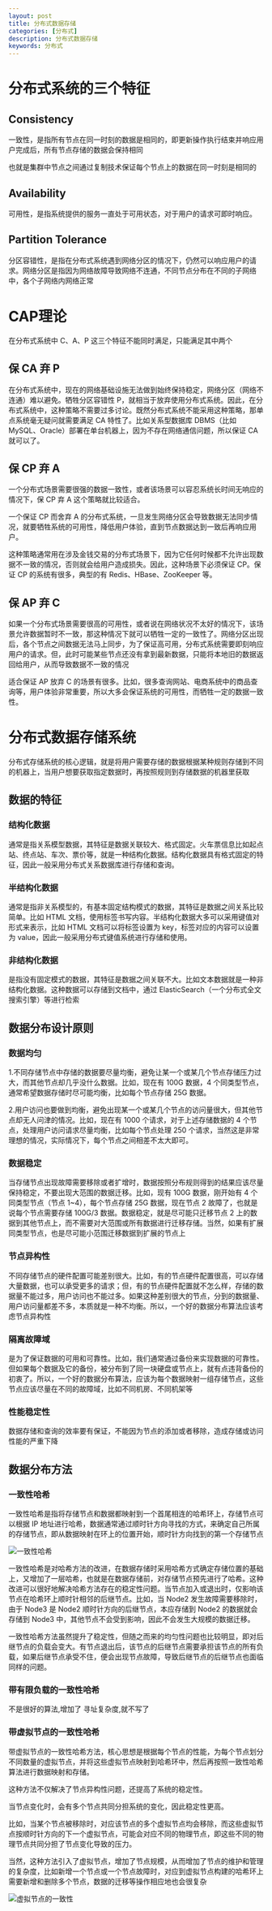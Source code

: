 ```yaml
---
layout: post
title: 分布式数据存储
categories: [分布式]
description: 分布式数据存储
keywords: 分布式
---
```


# 分布式系统的三个特征

## Consistency

一致性，是指所有节点在同一时刻的数据是相同的，即更新操作执行结束并响应用户完成后，所有节点存储的数据会保持相同

也就是集群中节点之间通过复制技术保证每个节点上的数据在同一时刻是相同的

## Availability

可用性，是指系统提供的服务一直处于可用状态，对于用户的请求可即时响应。

## Partition Tolerance

分区容错性，是指在分布式系统遇到网络分区的情况下，仍然可以响应用户的请求。网络分区是指因为网络故障导致网络不连通，不同节点分布在不同的子网络中，各个子网络内网络正常

# CAP理论

在分布式系统中 C、A、P 这三个特征不能同时满足，只能满足其中两个

## 保 CA 弃 P

在分布式系统中，现在的网络基础设施无法做到始终保持稳定，网络分区（网络不连通）难以避免。牺牲分区容错性 P，就相当于放弃使用分布式系统。因此，在分布式系统中，这种策略不需要过多讨论。既然分布式系统不能采用这种策略，那单点系统毫无疑问就需要满足 CA 特性了。比如关系型数据库 DBMS（比如 MySQL、Oracle）部署在单台机器上，因为不存在网络通信问题，所以保证 CA 就可以了。

## 保 CP 弃 A

一个分布式场景需要很强的数据一致性，或者该场景可以容忍系统长时间无响应的情况下，保 CP 弃 A 这个策略就比较适合。



一个保证 CP 而舍弃 A 的分布式系统，一旦发生网络分区会导致数据无法同步情况，就要牺牲系统的可用性，降低用户体验，直到节点数据达到一致后再响应用户。

这种策略通常用在涉及金钱交易的分布式场景下，因为它任何时候都不允许出现数据不一致的情况，否则就会给用户造成损失。因此，这种场景下必须保证 CP。保证 CP 的系统有很多，典型的有 Redis、HBase、ZooKeeper 等。

## 保 AP 弃 C

如果一个分布式场景需要很高的可用性，或者说在网络状况不太好的情况下，该场景允许数据暂时不一致，那这种情况下就可以牺牲一定的一致性了。网络分区出现后，各个节点之间数据无法马上同步，为了保证高可用，分布式系统需要即刻响应用户的请求。但，此时可能某些节点还没有拿到最新数据，只能将本地旧的数据返回给用户，从而导致数据不一致的情况

适合保证 AP 放弃 C 的场景有很多。比如，很多查询网站、电商系统中的商品查询等，用户体验非常重要，所以大多会保证系统的可用性，而牺牲一定的数据一致性。



# 分布式数据存储系统

分布式存储系统的核心逻辑，就是将用户需要存储的数据根据某种规则存储到不同的机器上，当用户想要获取指定数据时，再按照规则到存储数据的机器里获取

## 数据的特征

### 结构化数据

通常是指关系模型数据，其特征是数据关联较大、格式固定。火车票信息比如起点站、终点站、车次、票价等，就是一种结构化数据。结构化数据具有格式固定的特征，因此一般采用分布式关系数据库进行存储和查询。

### 半结构化数据

通常是指非关系模型的，有基本固定结构模式的数据，其特征是数据之间关系比较简单。比如 HTML 文档，使用标签书写内容。半结构化数据大多可以采用键值对形式来表示，比如 HTML 文档可以将标签设置为 key，标签对应的内容可以设置为 value，因此一般采用分布式键值系统进行存储和使用。

### 非结构化数据

是指没有固定模式的数据，其特征是数据之间关联不大。比如文本数据就是一种非结构化数据。这种数据可以存储到文档中，通过 ElasticSearch（一个分布式全文搜索引擎）等进行检索

## 数据分布设计原则

### 数据均匀

1.不同存储节点中存储的数据要尽量均衡，避免让某一个或某几个节点存储压力过大，而其他节点却几乎没什么数据。比如，现在有 100G 数据，4 个同类型节点，通常希望数据存储时尽可能均衡，比如每个节点存储 25G 数据。

2.用户访问也要做到均衡，避免出现某一个或某几个节点的访问量很大，但其他节点却无人问津的情况。比如，现在有 1000 个请求，对于上述存储数据的 4 个节点，处理用户访问请求尽量均衡，比如每个节点处理 250 个请求，当然这是非常理想的情况，实际情况下，每个节点之间相差不太大即可。

### 数据稳定

当存储节点出现故障需要移除或者扩增时，数据按照分布规则得到的结果应该尽量保持稳定，不要出现大范围的数据迁移。比如，现有 100G 数据，刚开始有 4 个同类型节点（节点 1~4），每个节点存储 25G 数据，现在节点 2 故障了，也就是说每个节点需要存储 100G/3 数据。数据稳定，就是尽可能只迁移节点 2 上的数据到其他节点上，而不需要对大范围或所有数据进行迁移存储。当然，如果有扩展同类型节点，也是尽可能小范围迁移数据到扩展的节点上

### 节点异构性

不同存储节点的硬件配置可能差别很大。比如，有的节点硬件配置很高，可以存储大量数据，也可以承受更多的请求；但，有的节点硬件配置就不怎么样，存储的数据量不能过多，用户访问也不能过多。如果这种差别很大的节点，分到的数据量、用户访问量都差不多，本质就是一种不均衡。所以，一个好的数据分布算法应该考虑节点异构性

### 隔离故障域

是为了保证数据的可用和可靠性。比如，我们通常通过备份来实现数据的可靠性。但如果每个数据及它的备份，被分布到了同一块硬盘或节点上，就有点违背备份的初衷了。所以，一个好的数据分布算法，应该为每个数据映射一组存储节点，这些节点应该尽量在不同的故障域，比如不同机房、不同机架等

### 性能稳定性

数据存储和查询的效率要有保证，不能因为节点的添加或者移除，造成存储或访问性能的严重下降

## 数据分布方法

### 一致性哈希

一致性哈希是指将存储节点和数据都映射到一个首尾相连的哈希环上，存储节点可以根据 IP 地址进行哈希，数据通常通过顺时针方向寻找的方式，来确定自己所属的存储节点，即从数据映射在环上的位置开始，顺时针方向找到的第一个存储节点

![一致性哈希](/Users/jessica/ideaproject-github/jessica0530.github.io/images/posts/一致性哈希.png)

一致性哈希是对哈希方法的改进，在数据存储时采用哈希方式确定存储位置的基础上，又增加了一层哈希，也就是在数据存储前，对存储节点预先进行了哈希。这种改进可以很好地解决哈希方法存在的稳定性问题。当节点加入或退出时，仅影响该节点在哈希环上顺时针相邻的后继节点。比如，当 Node2 发生故障需要移除时，由于 Node3 是 Node2 顺时针方向的后继节点，本应存储到 Node2 的数据就会存储到 Node3 中，其他节点不会受到影响，因此不会发生大规模的数据迁移。



一致性哈希方法虽然提升了稳定性，但随之而来的均匀性问题也比较明显，即对后继节点的负载会变大。有节点退出后，该节点的后继节点需要承担该节点的所有负载，如果后继节点承受不住，便会出现节点故障，导致后继节点的后继节点也面临同样的问题。



### 带有限负载的一致性哈希

不是很好的算法,增加了 寻址复杂度,就不写了

### 带虚拟节点的一致性哈希

带虚拟节点的一致性哈希方法，核心思想是根据每个节点的性能，为每个节点划分不同数量的虚拟节点，并将这些虚拟节点映射到哈希环中，然后再按照一致性哈希算法进行数据映射和存储。





这种方法不仅解决了节点异构性问题，还提高了系统的稳定性。

当节点变化时，会有多个节点共同分担系统的变化，因此稳定性更高。

比如，当某个节点被移除时，对应该节点的多个虚拟节点均会移除，而这些虚拟节点按顺时针方向的下一个虚拟节点，可能会对应不同的物理节点，即这些不同的物理节点共同分担了节点变化导致的压力。

当然，这种方法引入了虚拟节点，增加了节点规模，从而增加了节点的维护和管理的复杂度，比如新增一个节点或一个节点故障时，对应到虚拟节点构建的哈希环上需要新增和删除多个节点，数据的迁移等操作相应地也会很复杂

![虚拟节点的一致性](/Users/jessica/ideaproject-github/jessica0530.github.io/images/posts/虚拟节点的一致性.png)
